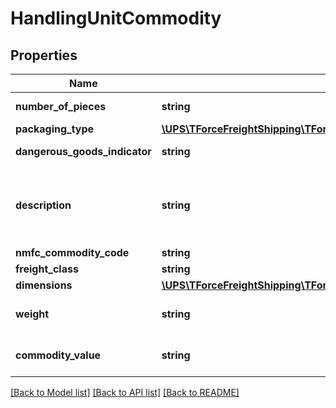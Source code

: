 # HandlingUnitCommodity

## Properties
Name | Type | Description | Notes
------------ | ------------- | ------------- | -------------
**number_of_pieces** | **string** | Number of Pieces. | [optional] 
**packaging_type** | [**\UPS\TForceFreightShipping\TForceFreightShipping\CommodityPackagingType**](CommodityPackagingType.md) |  | [optional] 
**dangerous_goods_indicator** | **string** | Hazmat Indicator. | [optional] 
**description** | **string** | Description of articles, special marks, freight codes. | [optional] 
**nmfc_commodity_code** | **string** | NMFC. | [optional] 
**freight_class** | **string** | Class. | 
**dimensions** | [**\UPS\TForceFreightShipping\TForceFreightShipping\CommodityDimensions**](CommodityDimensions.md) |  | [optional] 
**weight** | **string** | Weight of the package. | [optional] 
**commodity_value** | **string** | Unit price of the commodity. | [optional] 

[[Back to Model list]](../../README.md#documentation-for-models) [[Back to API list]](../../README.md#documentation-for-api-endpoints) [[Back to README]](../../README.md)

